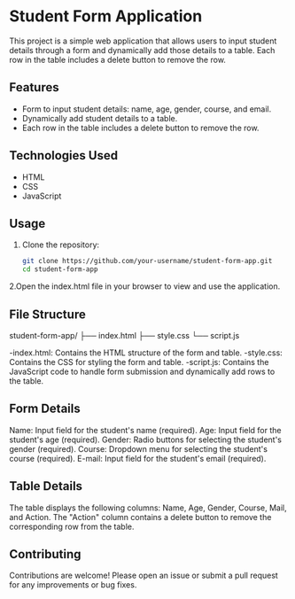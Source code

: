 # Student Form Application

This project is a simple web application that allows users to input student details through a form and dynamically add those details to a table. Each row in the table includes a delete button to remove the row.

## Features

- Form to input student details: name, age, gender, course, and email.
- Dynamically add student details to a table.
- Each row in the table includes a delete button to remove the row.

## Technologies Used

- HTML
- CSS
- JavaScript

## Usage

1. Clone the repository:
   ```bash
   git clone https://github.com/your-username/student-form-app.git
   cd student-form-app
   
2.Open the index.html file in your browser to view and use the application.

## File Structure

student-form-app/
├── index.html
├── style.css
└── script.js

-index.html: Contains the HTML structure of the form and table.
-style.css: Contains the CSS for styling the form and table.
-script.js: Contains the JavaScript code to handle form submission and dynamically add rows to the table.


## Form Details

Name: Input field for the student's name (required).
Age: Input field for the student's age (required).
Gender: Radio buttons for selecting the student's gender (required).
Course: Dropdown menu for selecting the student's course (required).
E-mail: Input field for the student's email (required).

## Table Details

The table displays the following columns: Name, Age, Gender, Course, Mail, and Action.
The "Action" column contains a delete button to remove the corresponding row from the table.

## Contributing

Contributions are welcome! Please open an issue or submit a pull request for any improvements or bug fixes.
